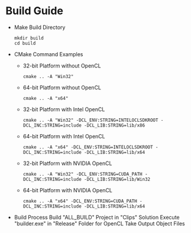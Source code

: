 ﻿Build Guide
===========

* Make Build Directory
  ```
  mkdir build
  cd build
  ```

* CMake Command Examples
  * 32-bit Platform without OpenCL
    ```
    cmake .. -A "Win32"
    ```

  * 64-bit Platform without OpenCL
    ```
    cmake .. -A "x64"
    ```

  * 32-bit Platform with Intel OpenCL
    ```
    cmake .. -A "Win32" -DCL_ENV:STRING=INTELOCLSDKROOT -DCL_INC:STRING=include -DCL_LIB:STRING=lib/x86
    ```

  * 64-bit Platform with Intel OpenCL
    ```
    cmake .. -A "x64" -DCL_ENV:STRING=INTELOCLSDKROOT -DCL_INC:STRING=include -DCL_LIB:STRING=lib/x64
    ```

  * 32-bit Platform with NVIDIA OpenCL
    ```
    cmake .. -A "Win32" -DCL_ENV:STRING=CUDA_PATH -DCL_INC:STRING=include -DCL_LIB:STRING=lib/Win32
    ```

  * 64-bit Platform with NVIDIA OpenCL
    ```
    cmake .. -A "x64" -DCL_ENV:STRING=CUDA_PATH -DCL_INC:STRING=include -DCL_LIB:STRING=lib/x64
    ```

* Build Process
  Build "ALL_BUILD" Project in "Clips" Solution
  Execute "builder.exe" in "Release" Folder for OpenCL
  Take Output Object Files
